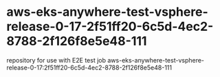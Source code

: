# aws-eks-anywhere-test-vsphere-release-0-17-2f51ff20-6c5d-4ec2-8788-2f126f8e5e48-111
repository for use with E2E test job aws-eks-anywhere-test-vsphere-release-0-17:2f51ff20-6c5d-4ec2-8788-2f126f8e5e48-111
